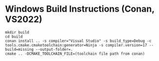 # Windows Build Instructions (Conan, VS2022)
```
mkdir build
cd build
conan install .. -s compiler="Visual Studio" -s build_type=Debug -c tools.cmake.cmaketoolchain:generator=Ninja -s compiler.version=17 --build=missing --output-folder=.
cmake .. -DCMAKE_TOOLCHAIN_FILE=(toolchain file path from conan)
```

